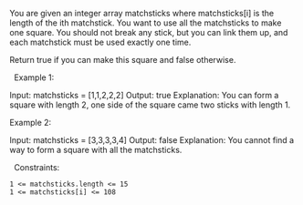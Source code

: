 You are given an integer array matchsticks where matchsticks[i] is the length of the ith matchstick. You want to use all the matchsticks to make one square. You should not break any stick, but you can link them up, and each matchstick must be used exactly one time.

Return true if you can make this square and false otherwise.

 
Example 1:

Input: matchsticks = [1,1,2,2,2]
Output: true
Explanation: You can form a square with length 2, one side of the square came two sticks with length 1.


Example 2:

Input: matchsticks = [3,3,3,3,4]
Output: false
Explanation: You cannot find a way to form a square with all the matchsticks.


 
Constraints:


	1 <= matchsticks.length <= 15
	1 <= matchsticks[i] <= 108

